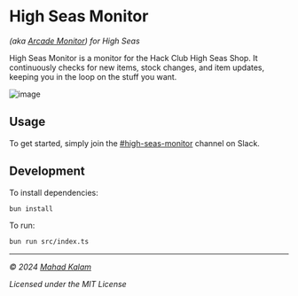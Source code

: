 # High Seas Monitor

_(aka [Arcade Monitor](https://github.com/skyfallwastaken/arcade-monitor)) for High Seas_

High Seas Monitor is a monitor for the Hack Club High Seas Shop. It continuously checks for new items,
stock changes, and item updates, keeping you in the loop on the stuff you want.

![image](https://cloud-5w5xr0pgh-hack-club-bot.vercel.app/0image.png)

## Usage

To get started, simply join the [#high-seas-monitor](https://hackclub.slack.com/archives/C07UJMV9389) channel on Slack.

## Development

To install dependencies:

```bash
bun install
```

To run:

```bash
bun run src/index.ts
```

---

_© 2024 [Mahad Kalam](https://skyfall.dev)_

_Licensed under the MIT License_
